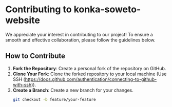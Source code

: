 # Contributing to konka-soweto-website

We appreciate your interest in contributing to our project! To ensure a smooth and effective collaboration, please follow the guidelines below.

## How to Contribute

1. **Fork the Repository**: Create a personal fork of the repository on GitHub.
2. **Clone Your Fork**: Clone the forked repository to your local machine (Use SSH (https://docs.github.com/authentication/connecting-to-github-with-ssh)).
3. **Create a Branch**: Create a new branch for your changes.
   ```sh
   git checkout -b feature/your-feature
